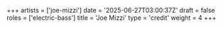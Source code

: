 +++
artists = ['joe-mizzi']
date = '2025-06-27T03:00:37Z'
draft = false
roles = ['electric-bass']
title = 'Joe Mizzi'
type = 'credit'
weight = 4
+++

